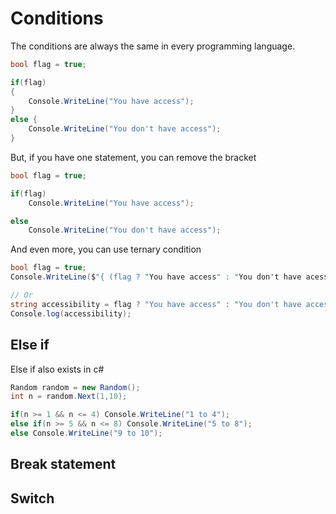 # Conditions

The conditions are always the same in every programming language. 

```cs
bool flag = true;

if(flag)
{
    Console.WriteLine("You have access");
}
else {
    Console.WriteLine("You don't have access");
}
```

But, if you have one statement, you can remove the bracket

```cs
bool flag = true;

if(flag)
    Console.WriteLine("You have access");

else 
    Console.WriteLine("You don't have access");

```

And even more, you can use ternary condition

```cs
bool flag = true;
Console.WriteLine($"{ (flag ? "You have access" : "You don't have acess") }");

// Or
string accessibility = flag ? "You have access" : "You don't have access";
Console.log(accessibility);
```

## Else if 

Else if also exists in c#

```cs
Random random = new Random();
int n = random.Next(1,10);

if(n >= 1 && n <= 4) Console.WriteLine("1 to 4");
else if(n >= 5 && n <= 8) Console.WriteLine("5 to 8");
else Console.WriteLine("9 to 10");
```

## Break statement


## Switch